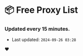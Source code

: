 # :package: Free Proxy List
### Updated every 15 minutes.

- Last updated: `2024-09-26 03:28`

:heart:
